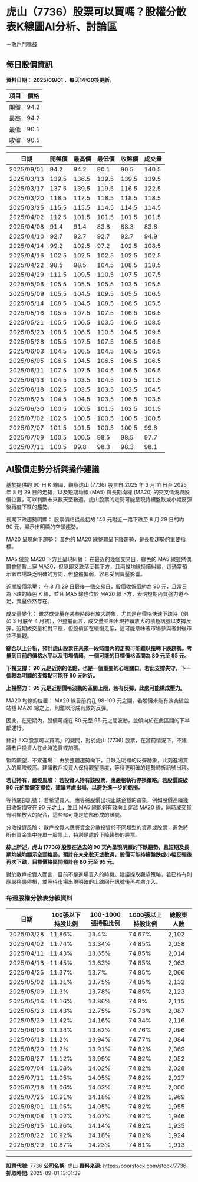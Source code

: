 # 虎山（7736）股票可以買嗎？股權分散表K線圖AI分析、討論區
－散戶鬥嘴鼓

## 每日股價資訊

**資料日期： 2025/09/01 ，每天14:00後更新。**

| 項目 | 價格 |
|------|------|
| 開盤 | 94.2 |
| 最高 | 94.2 |
| 最低 | 90.1 |
| 收盤 | 90.5 |

| 日期 | 開盤價 | 最高價 | 最低價 | 收盤價 | 成交量 |
|------|--------|--------|--------|--------|--------|
| 2025/09/01 | 94.2 | 94.2 | 90.1 | 90.5 | 140.5 |
| 2025/03/13 | 139.5 | 136.5 | 139.5 | 139.5 | 139.5 |
| 2025/03/17 | 137.5 | 139.5 | 119.5 | 116.5 | 122.5 |
| 2025/03/20 | 118.5 | 117.5 | 118.5 | 118.5 | 118.5 |
| 2025/03/25 | 115.5 | 115.5 | 114.5 | 114.5 | 114.5 |
| 2025/04/02 | 112.5 | 101.5 | 101.5 | 101.5 | 101.5 |
| 2025/04/08 | 91.4 | 91.4 | 83.8 | 88.3 | 83.8 |
| 2025/04/10 | 92.7 | 92.7 | 92.7 | 92.7 | 94.9 |
| 2025/04/14 | 99.2 | 102.5 | 97.2 | 102.5 | 108.5 |
| 2025/04/16 | 102.5 | 102.5 | 102.5 | 102.5 | 102.5 |
| 2025/04/22 | 98.5 | 98.5 | 104.5 | 108.5 | 118.5 |
| 2025/04/29 | 111.5 | 109.5 | 110.5 | 107.5 | 107.5 |
| 2025/05/06 | 105.5 | 105.5 | 105.5 | 103.5 | 105.5 |
| 2025/05/09 | 105.5 | 104.5 | 109.5 | 105.5 | 106.5 |
| 2025/05/14 | 108.5 | 104.5 | 108.5 | 108.5 | 105.5 |
| 2025/05/16 | 105.5 | 107.5 | 107.5 | 106.5 | 106.5 |
| 2025/05/21 | 105.5 | 106.5 | 103.5 | 106.5 | 108.5 |
| 2025/05/23 | 108.5 | 106.5 | 110.5 | 104.5 | 109.5 |
| 2025/05/28 | 105.5 | 107.5 | 107.5 | 106.5 | 106.5 |
| 2025/06/03 | 104.5 | 106.5 | 104.5 | 106.5 | 106.5 |
| 2025/06/05 | 106.5 | 104.5 | 106.5 | 106.5 | 106.5 |
| 2025/06/11 | 107.5 | 107.5 | 104.5 | 106.5 | 106.5 |
| 2025/06/13 | 104.5 | 103.5 | 104.5 | 102.5 | 101.5 |
| 2025/06/18 | 102.5 | 103.5 | 103.5 | 103.5 | 104.5 |
| 2025/06/25 | 104.5 | 104.5 | 103.5 | 106.5 | 103.5 |
| 2025/06/30 | 100.5 | 100.5 | 101.5 | 102.5 | 101.5 |
| 2025/07/02 | 102.5 | 100.5 | 100.5 | 100.5 | 100.5 |
| 2025/07/07 | 101.5 | 101.5 | 100.5 | 100.5 | 99.8 |
| 2025/07/09 | 100.5 | 100.5 | 98.5 | 98.5 | 97.7 |
| 2025/07/11 | 100.5 | 99.8 | 98.3 | 98.3 | 98.1 |

## AI股價走勢分析與操作建議

基於提供的 90 日 K 線圖，觀察虎山 (7736) 股票自 2025 年 3 月 11 日至 2025 年 8 月 29 日的走勢，以及短期均線 (MA5) 與長期均線 (MA20) 的交叉情況與股價位置，可以判斷未來數天至數週，虎山股票的走勢可能呈現持續盤跌或小幅反彈後再度下跌的趨勢。

長期下跌趨勢明顯： 股票價格從最初的 140 元附近一路下跌至 8 月 29 日的約 90 元，顯示出明顯的空頭趨勢。

MA20 呈現向下趨勢： 黃色的 MA20 線整體呈下降趨勢，是長期趨勢的重要指標。

MA5 位於 MA20 下方且呈現糾纏： 在最近的幾個交易日，綠色的 MA5 線雖然偶爾會短暫上穿 MA20，但隨即又跌落至其下方，且兩條均線持續糾纏，這通常預示著市場缺乏明確的方向，但整體偏弱，容易受到賣壓影響。

近期股價承壓： 在 8 月 29 日最後一個交易日，股價收盤價約為 90 元，且當日為下跌的綠色 K 線，並且 MA5 線也位於 MA20 線下方，表明短期內買盤力道不足，賣壓依然存在。

成交量變化： 雖然成交量在某些時段有放大跡象，尤其是在價格快速下跌時（例如 3 月底至 4 月初），但整體而言，成交量並未出現持續放大的積極訊號以支撐反彈。近期成交量相對平穩，但股價卻在緩慢走低，這可能意味著市場參與者對後市並不樂觀。

**綜合以上分析，預計虎山股票在未來一段時間內的走勢可能難以扭轉下跌趨勢。考量到目前的價格水平以及市場情緒，一個可能的目標價格區間為 80 元至 95 元。**

**下檔支撐： 90 元是近期的低點，也是一個重要的心理關口。若此支撐失守，下一個較為明顯的支撐點可能在 80 元附近。**

**上檔壓力： 95 元是近期價格波動的區間上限，若有反彈，此處可能構成壓力。**

MA20 均線的位置： MA20 線目前約在 98-100 元之間，若股價未能有效突破並站穩 MA20 線之上，則難以形成有效的反彈。

因此，在短期內，股價可能在 80 元至 95 元之間波動，並傾向於在此區間的下半部運行。

針對「XX股票可以買嗎」的疑問，對於虎山 (7736) 股票，在當前情況下，不建議散戶投資人在此時追買或加碼。

暫時觀望，不宜進場： 由於整體趨勢向下，且缺乏明顯的反彈跡象，此刻進場買入的風險較高。建議散戶投資人保持觀望態度，等待更明確的趨勢轉折訊號出現。

**若已持有，嚴控風險： 若投資人持有該股票，應嚴格執行停損策略。若股價跌破 90 元的關鍵支撐位，建議考慮出場，以避免進一步的虧損。**

等待底部訊號： 若希望買入，應等待股價出現止跌企穩的跡象，例如股價連續幾日收盤價守在 90 元之上，並且 MA5 線能夠有效向上穿越 MA20 線，同時成交量有明顯放大的配合，這些都可能是底部形成的訊號。

分散投資風險： 散戶投資人應將資金分散投資於不同類型的資產或股票，避免將所有資金集中在單一股票上，特別是處於下降趨勢的股票。

**綜上所述，虎山 (7736) 股票在過去的 90 天內呈現明顯的下跌趨勢，且短期及長期均線均顯示空頭格局。預計在未來數天或數週，股價可能持續盤跌或小幅反彈後再次下跌，目標價格區間預計在 80 元至 95 元。**

對於散戶投資人而言，目前不是進場買入的時機。建議採取觀望策略，若已持有則應嚴格設停損，並等待市場出現明確的止跌回升訊號後再考慮介入。

### 每週股權分散表分級資料

| 日期 | 100張以下持股比例 | 100-1000張持股比例 | 1000張以上持股比例 | 總股東人數 |
|------|-------------------|--------------------|--------------------|----------|
| 2025/03/28 | 11.86% | 13.4% | 74.67% | 2,102 |
| 2025/04/02 | 11.74% | 13.34% | 74.85% | 2,058 |
| 2025/04/11 | 11.43% | 13.65% | 74.85% | 2,014 |
| 2025/04/18 | 11.45% | 13.63% | 74.85% | 2,063 |
| 2025/04/25 | 11.37% | 13.7% | 74.85% | 2,066 |
| 2025/05/02 | 11.31% | 13.75% | 74.85% | 2,132 |
| 2025/05/09 | 11.3% | 13.78% | 74.85% | 2,123 |
| 2025/05/16 | 11.16% | 13.86% | 74.9% | 2,115 |
| 2025/05/23 | 11.43% | 12.75% | 75.73% | 2,087 |
| 2025/05/29 | 11.42% | 14.16% | 74.34% | 2,116 |
| 2025/06/06 | 11.34% | 13.82% | 74.76% | 2,096 |
| 2025/06/13 | 11.2% | 13.94% | 74.77% | 2,084 |
| 2025/06/20 | 11.2% | 13.91% | 74.82% | 2,069 |
| 2025/06/27 | 11.12% | 13.99% | 74.82% | 2,052 |
| 2025/07/04 | 11.08% | 14.02% | 74.82% | 2,028 |
| 2025/07/11 | 11.05% | 14.05% | 74.82% | 2,027 |
| 2025/07/18 | 11.06% | 14.03% | 74.82% | 2,000 |
| 2025/07/25 | 10.91% | 14.18% | 74.82% | 1,969 |
| 2025/08/01 | 11.05% | 14.05% | 74.82% | 1,955 |
| 2025/08/08 | 11.02% | 14.07% | 74.82% | 1,946 |
| 2025/08/15 | 10.96% | 14.14% | 74.82% | 1,935 |
| 2025/08/22 | 10.92% | 14.18% | 74.82% | 1,924 |
| 2025/08/29 | 10.87% | 14.23% | 74.81% | 1,913 |

---

**股票代號:** 7736
**公司名稱:** 虎山
**資料來源:** https://poorstock.com/stock/7736
**抓取時間:** 2025-09-01 13:01:39